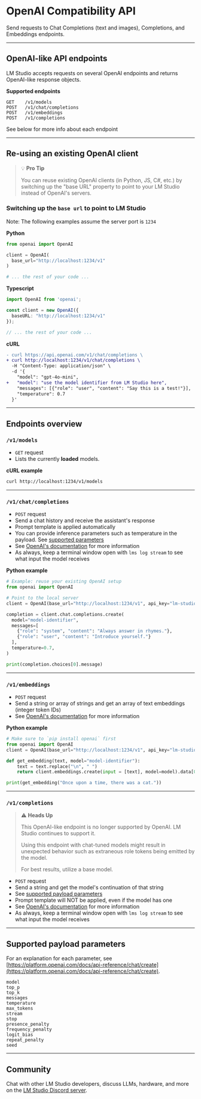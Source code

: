 # OpenAI Compatibility API

Send requests to Chat Completions (text and images), Completions, and Embeddings endpoints.

---

## OpenAI-like API endpoints

LM Studio accepts requests on several OpenAI endpoints and returns OpenAI-like response objects.

**Supported endpoints**

```
GET    /v1/models
POST   /v1/chat/completions
POST   /v1/embeddings
POST   /v1/completions
```

See below for more info about each endpoint

---

## Re-using an existing OpenAI client

> 💡 **Pro Tip**
>
> You can reuse existing OpenAI clients (in Python, JS, C#, etc.) by switching up the "base URL" property to point to
> your LM Studio instead of OpenAI's servers.

### Switching up the `base url` to point to LM Studio

Note: The following examples assume the server port is `1234`

**Python**

```python
from openai import OpenAI

client = OpenAI(
  base_url="http://localhost:1234/v1"
)

# ... the rest of your code ...
```

**Typescript**

```typescript
import OpenAI from 'openai';

const client = new OpenAI({
  baseURL: "http://localhost:1234/v1"
});

// ... the rest of your code ...
```

**cURL**

```diff
- curl https://api.openai.com/v1/chat/completions \
+ curl http://localhost:1234/v1/chat/completions \
  -H "Content-Type: application/json" \
  -d '{
    "model": "gpt-4o-mini",
+   "model": "use the model identifier from LM Studio here",
    "messages": [{"role": "user", "content": "Say this is a test!"}],
    "temperature": 0.7
  }'
```

---

## Endpoints overview

### `/v1/models`

* `GET` request
* Lists the currently **loaded** models.

**cURL example**

```bash
curl http://localhost:1234/v1/models
```

---

### `/v1/chat/completions`

* `POST` request
* Send a chat history and receive the assistant's response
* Prompt template is applied automatically
* You can provide inference parameters such as temperature in the payload.
  See [supported parameters](#supported-payload-parameters)
* See [OpenAI's documentation](https://platform.openai.com/docs/api-reference/chat) for more information
* As always, keep a terminal window open with `lms log stream` to see what input the model receives

**Python example**

```python
# Example: reuse your existing OpenAI setup
from openai import OpenAI

# Point to the local server
client = OpenAI(base_url="http://localhost:1234/v1", api_key="lm-studio")

completion = client.chat.completions.create(
  model="model-identifier",
  messages=[
    {"role": "system", "content": "Always answer in rhymes."},
    {"role": "user", "content": "Introduce yourself."}
  ],
  temperature=0.7,
)

print(completion.choices[0].message)
```

---

### `/v1/embeddings`

* `POST` request
* Send a string or array of strings and get an array of text embeddings (integer token IDs)
* See [OpenAI's documentation](https://platform.openai.com/docs/api-reference/embeddings) for more information

**Python example**

```python
# Make sure to `pip install openai` first
from openai import OpenAI
client = OpenAI(base_url="http://localhost:1234/v1", api_key="lm-studio")

def get_embedding(text, model="model-identifier"):
    text = text.replace("\n", " ")
    return client.embeddings.create(input = [text], model=model).data[0].embedding

print(get_embedding("Once upon a time, there was a cat."))
```

---

### `/v1/completions`

> ⚠️ **Heads Up**
>
> This OpenAI-like endpoint is no longer supported by OpenAI. LM Studio continues to support it.
>
> Using this endpoint with chat-tuned models might result in unexpected behavior such as extraneous role tokens being
> emitted by the model.
>
> For best results, utilize a base model.

* `POST` request
* Send a string and get the model's continuation of that string
* See [supported payload parameters](#supported-payload-parameters)
* Prompt template will NOT be applied, even if the model has one
* See [OpenAI's documentation](https://platform.openai.com/docs/api-reference/completions) for more information
* As always, keep a terminal window open with `lms log stream` to see what input the model receives

---

## Supported payload parameters

For an explanation for each parameter,
see [https://platform.openai.com/docs/api-reference/chat/create](https://platform.openai.com/docs/api-reference/chat/create).

```
model
top_p
top_k
messages
temperature
max_tokens
stream
stop
presence_penalty
frequency_penalty
logit_bias
repeat_penalty
seed
```

---

## Community

Chat with other LM Studio developers, discuss LLMs, hardware, and more on
the [LM Studio Discord server](https://discord.gg/YOUR_LM_STUDIO_DISCORD_LINK_HERE).
